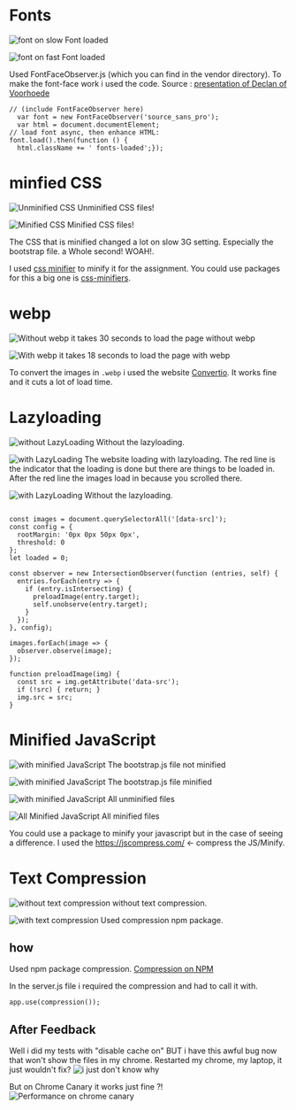 
# Fonts

![font on slow](font-on-slow.png)
Font loaded

![font on fast](font-on-fast.png)
Font loaded

Used FontFaceObserver.js (which you can find in the vendor directory). To make the font-face work i used the code. Source : [presentation of Declan of Voorhoede](https://www.voorhoede.nl/en/blog/why-our-website-is-faster-than-yours/)

```JS
// (include FontFaceObserver here)
  var font = new FontFaceObserver('source_sans_pro');
  var html = document.documentElement;
// load font async, then enhance HTML:
font.load().then(function () {
  html.className += ' fonts-loaded';});
```

# minfied CSS

![Unminified CSS](image_2018-03-13_17-32-15.png)
Unminified CSS files!

![Minified CSS](minified.png)
Minified CSS files!

The CSS that is minified changed a lot on slow 3G setting. Especially the bootstrap file. a Whole second! WOAH!.

I used [css minifier](https://cssminifier.com/) to minify it for the assignment. You could use packages for this a big one is [css-minifiers](https://www.npmjs.com/package/css-minifiers).

# webp

![Without webp](without-webp.png)
it takes 30 seconds to load the page without webp

![With webp](with-webp.png)
it takes 18 seconds to load the page with webp

To convert the images in `.webp` i used the website [Convertio](https://convertio.co/nl/webp-converter/). It works fine and it cuts a lot of load time.

# Lazyloading

![without LazyLoading](without-lazy-loading.png)
Without the lazyloading.

![with LazyLoading](with-lazy-loading.png)
The website loading with lazyloading. The red line is the indicator that the loading is done but there are things to be loaded in.
After the red line the images load in because you scrolled there.

![with LazyLoading](master-first-meaningful-pain.png)
Without the lazyloading.


```JS

const images = document.querySelectorAll('[data-src]');
const config = {
  rootMargin: '0px 0px 50px 0px',
  threshold: 0
};
let loaded = 0;

const observer = new IntersectionObserver(function (entries, self) {
  entries.forEach(entry => {
    if (entry.isIntersecting) {
      preloadImage(entry.target);
      self.unobserve(entry.target);
    }
  });
}, config);

images.forEach(image => {
  observer.observe(image);
});

function preloadImage(img) {
  const src = img.getAttribute('data-src');
  if (!src) { return; }
  img.src = src;
}

```

# Minified JavaScript

![with minified JavaScript](without-minified-JS.png)
The bootstrap.js file not minified

![with minified JavaScript](with-minified-JS.png)
The bootstrap.js file minified

![with minified JavaScript](without-minified-JS.png)
All unminified files

![All Minified JavaScript](all-files-minified.png)
All minified files

You could use a package to minify your javascript but in the case of seeing a difference. I used the https://jscompress.com/ <- compress the JS/Minify.  

# Text Compression

![without text compression](without-text-compression.png)
without text compression.

![with text compression](master-first-meaningful-pain.png)
Used compression npm package.

## how

Used npm package compression.
[Compression on NPM](https://www.npmjs.com/package/compression)

In the server.js file i required the compression and had to call it with.
```JS
app.use(compression());
```


## After Feedback

Well i did my tests with "disable cache on" BUT i have this awful bug now that won't show the files in my chrome.
Restarted my chrome, my laptop, it just wouldn't fix?
![i just don't know why](network-test-without-caching.png)

But on Chrome Canary it works just fine ?!
![Performance on chrome canary](Performance-network-test.png)
